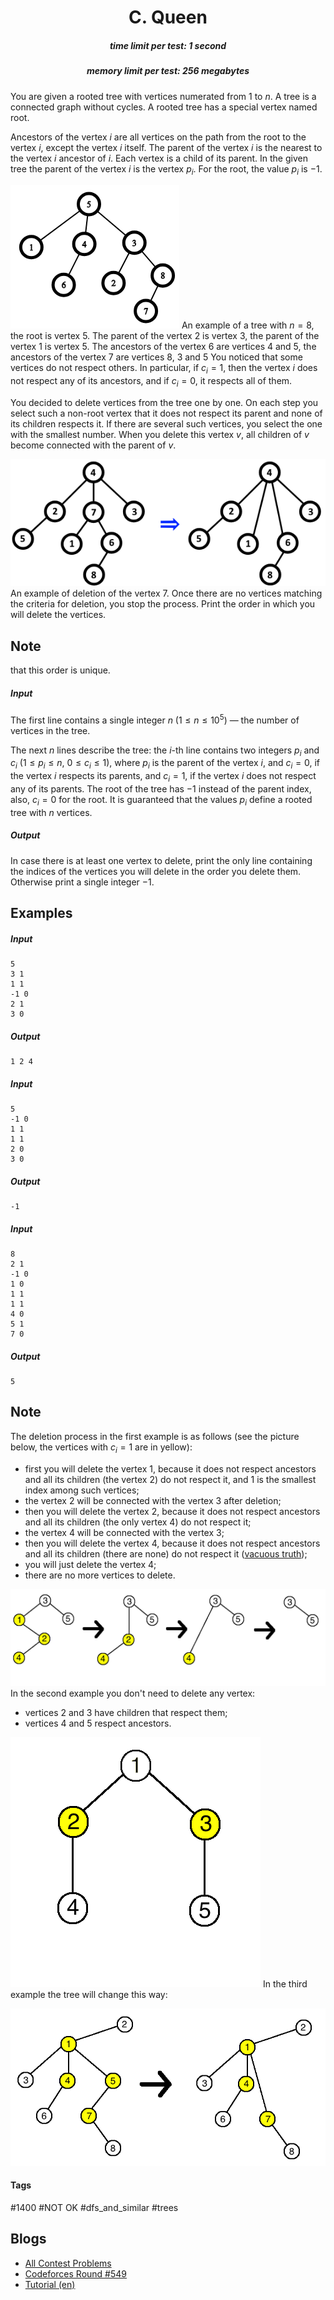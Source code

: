 <h1 style='text-align: center;'> C. Queen</h1>

<h5 style='text-align: center;'>time limit per test: 1 second</h5>
<h5 style='text-align: center;'>memory limit per test: 256 megabytes</h5>

You are given a rooted tree with vertices numerated from $1$ to $n$. A tree is a connected graph without cycles. A rooted tree has a special vertex named root.

Ancestors of the vertex $i$ are all vertices on the path from the root to the vertex $i$, except the vertex $i$ itself. The parent of the vertex $i$ is the nearest to the vertex $i$ ancestor of $i$. Each vertex is a child of its parent. In the given tree the parent of the vertex $i$ is the vertex $p_i$. For the root, the value $p_i$ is $-1$.

 ![](images/b152d9d934c5103e583a9a40ec467986d9bc35ee.png) An example of a tree with $n=8$, the root is vertex $5$. The parent of the vertex $2$ is vertex $3$, the parent of the vertex $1$ is vertex $5$. The ancestors of the vertex $6$ are vertices $4$ and $5$, the ancestors of the vertex $7$ are vertices $8$, $3$ and $5$ You noticed that some vertices do not respect others. In particular, if $c_i = 1$, then the vertex $i$ does not respect any of its ancestors, and if $c_i = 0$, it respects all of them.

You decided to delete vertices from the tree one by one. On each step you select such a non-root vertex that it does not respect its parent and none of its children respects it. If there are several such vertices, you select the one with the smallest number. When you delete this vertex $v$, all children of $v$ become connected with the parent of $v$.

 ![](images/db92b5ca1531444c90beb3aebdcf5c408fadfe55.png) An example of deletion of the vertex $7$. Once there are no vertices matching the criteria for deletion, you stop the process. Print the order in which you will delete the vertices. 
## Note

 that this order is unique.

##### Input

The first line contains a single integer $n$ ($1 \le n \le 10^5$) — the number of vertices in the tree.

The next $n$ lines describe the tree: the $i$-th line contains two integers $p_i$ and $c_i$ ($1 \le p_i \le n$, $0 \le c_i \le 1$), where $p_i$ is the parent of the vertex $i$, and $c_i = 0$, if the vertex $i$ respects its parents, and $c_i = 1$, if the vertex $i$ does not respect any of its parents. The root of the tree has $-1$ instead of the parent index, also, $c_i=0$ for the root. It is guaranteed that the values $p_i$ define a rooted tree with $n$ vertices.

##### Output

In case there is at least one vertex to delete, print the only line containing the indices of the vertices you will delete in the order you delete them. Otherwise print a single integer $-1$.

## Examples

##### Input


```text
5
3 1
1 1
-1 0
2 1
3 0
```
##### Output


```text
1 2 4 
```
##### Input


```text
5
-1 0
1 1
1 1
2 0
3 0
```
##### Output


```text
-1
```
##### Input


```text
8
2 1
-1 0
1 0
1 1
1 1
4 0
5 1
7 0
```
##### Output


```text
5 
```
## Note

The deletion process in the first example is as follows (see the picture below, the vertices with $c_i=1$ are in yellow):

* first you will delete the vertex $1$, because it does not respect ancestors and all its children (the vertex $2$) do not respect it, and $1$ is the smallest index among such vertices;
* the vertex $2$ will be connected with the vertex $3$ after deletion;
* then you will delete the vertex $2$, because it does not respect ancestors and all its children (the only vertex $4$) do not respect it;
* the vertex $4$ will be connected with the vertex $3$;
* then you will delete the vertex $4$, because it does not respect ancestors and all its children (there are none) do not respect it ([vacuous truth](https://en.wikipedia.org/wiki/Vacuous_truth));
* you will just delete the vertex $4$;
* there are no more vertices to delete.

 ![](images/b610881d02b0d42f94df653fe4504a99769fa5ab.png) In the second example you don't need to delete any vertex:

* vertices $2$ and $3$ have children that respect them;
* vertices $4$ and $5$ respect ancestors.

 ![](images/29fd173fdccea52eb7d5a0a0dd2e885cb174a059.png) In the third example the tree will change this way:

 ![](images/8f60102c76aada173d4717a2006395283aad3c16.png) 

#### Tags 

#1400 #NOT OK #dfs_and_similar #trees 

## Blogs
- [All Contest Problems](../Codeforces_Round_549_(Div._2).md)
- [Codeforces Round #549](../blogs/Codeforces_Round_549.md)
- [Tutorial (en)](../blogs/Tutorial_(en).md)
